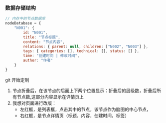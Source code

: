 

### 数据存储结构
```javascript
// 内存中的节点数据库
nodeDatabase = {
    "N001": {
        id: "N001",
        title: "节点标题",
        content: "节点内容",
        relations: { parent: null, children: ["N002", "N003"] },
        tags: { categories: [], technical: [], status: [] },
        time: "创建时间 | 修改时间",
        author: "作者"
    }
}
```
git 
开始定制
1. 节点折叠后，在该节点的后面上下两个位置显示：折叠后的层级数，折叠后所有节点数,这部分内容显示在详情页上
2. 我想对页面进行改版：
    - 左红框，是列表框，点击其中的节点，该节点作为脑图的中心节点，
    - 右红框，是节点详情页（标题，内容，创建时间，标签）